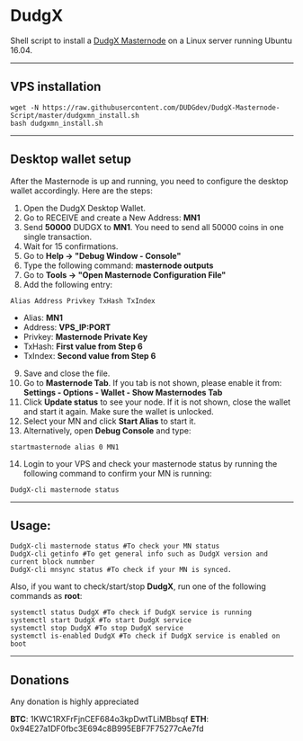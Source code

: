 # DudgX
Shell script to install a [DudgX Masternode](https://www.dunderdogcoin.com/) on a Linux server running Ubuntu 16.04.
***

## VPS installation
```
wget -N https://raw.githubusercontent.com/DUDGdev/DudgX-Masternode-Script/master/dudgxmn_install.sh
bash dudgxmn_install.sh
```
***

## Desktop wallet setup

After the Masternode is up and running, you need to configure the desktop wallet accordingly. Here are the steps:
1. Open the DudgX Desktop Wallet.
2. Go to RECEIVE and create a New Address: **MN1**
3. Send **50000** DUDGX to **MN1**. You need to send all 50000 coins in one single transaction.
4. Wait for 15 confirmations.
5. Go to **Help -> "Debug Window - Console"**
6. Type the following command: **masternode outputs**
7. Go to  **Tools -> "Open Masternode Configuration File"**
8. Add the following entry:
```
Alias Address Privkey TxHash TxIndex
```
* Alias: **MN1**
* Address: **VPS_IP:PORT**
* Privkey: **Masternode Private Key**
* TxHash: **First value from Step 6**
* TxIndex:  **Second value from Step 6**
9. Save and close the file.
10. Go to **Masternode Tab**. If you tab is not shown, please enable it from: **Settings - Options - Wallet - Show Masternodes Tab**
11. Click **Update status** to see your node. If it is not shown, close the wallet and start it again. Make sure the wallet is unlocked.
12. Select your MN and click **Start Alias** to start it.
13. Alternatively, open **Debug Console** and type:
```
startmasternode alias 0 MN1
```
14. Login to your VPS and check your masternode status by running the following command to confirm your MN is running:
```
DudgX-cli masternode status
```
***

## Usage:
```
DudgX-cli masternode status #To check your MN status
DudgX-cli getinfo #To get general info such as DudgX version and current block numnber
DudgX-cli mnsync status #To check if your MN is synced.
```
Also, if you want to check/start/stop **DudgX**, run one of the following commands as **root**:

```
systemctl status DudgX #To check if DudgX service is running
systemctl start DudgX #To start DudgX service
systemctl stop DudgX #To stop DudgX service
systemctl is-enabled DudgX #To check if DudgX service is enabled on boot
```
***

## Donations
Any donation is highly appreciated

**BTC**: 1KWC1RXFrFjnCEF684o3kpDwtTLiMBbsqf
**ETH**: 0x94E27a1DF0fbc3E694c8B995EBF7F75277cAe7fd
